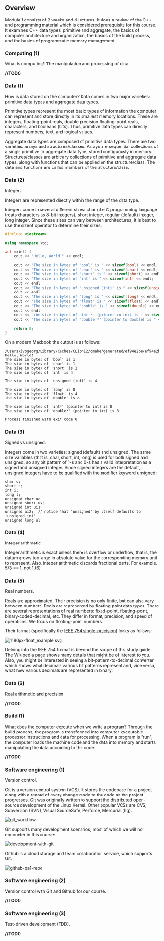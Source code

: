 ## Overview

Module 1 consists of 2 weeks and 4 lectures. It does a review of the C++ and programming material which is considered prerequisite for this course. It examines C++ data types, primitive and aggregate, the basics of computer architecture and organization, the basics of the build process, and the basics of programmatic memory management.

### Computing (1)

What is computing? The manipulation and processing of data.

**//TODO**

### Data (1)

How is data stored on the computer? Data comes in two major varieties: primitive data types and aggregate data types.

Primitive types represent the most basic types of information the computer can represent and store directly in its smallest memory locations. These are integers, floating-point reals, double precision floating-point reals, characters, and booleans (bits). Thus, primitive data types can directly represent numbers, text, and logical values.

Aggregate data types are composed of primitive data types. There are two varieties: arrays and structures/classes. Arrays are sequential collections of a single primitive or aggregate data type, stored contiguously in memory. Structures/classes are arbitrary collections of primitive and aggregate data types, along with functions that can be applied on the structure/class. The data and functions are called members of the structure/class.

### Data (2)

Integers.

Integers are represented directly within the range of the data type.

Integers come in several different sizes: char (the C programming language treats characters as 8-bit integers), short integer, regular (default) integer, long integer. Since these sizes can vary between architectures, it is best to use the sizeof operator to determine their sizes:

```c++
#include <iostream>

using namespace std;

int main() {
    cout << "Hello, World!" << endl;

    cout << "The size in bytes of 'bool' is " << sizeof(bool) << endl;
    cout << "The size in bytes of 'char' is " << sizeof(char) << endl;
    cout << "The size in bytes of 'short' is " << sizeof(short) << endl;
    cout << "The size in bytes of 'int' is " << sizeof(int) << endl;
    cout << endl;
    cout << "The size in bytes of 'unsigned (int)' is " << sizeof(unsigned) << endl;
    cout << endl;
    cout << "The size in bytes of 'long' is " << sizeof(long) << endl;
    cout << "The size in bytes of 'float' is " << sizeof(float) << endl;
    cout << "The size in bytes of 'double' is " << sizeof(double) << endl;
    cout << endl;
    cout << "The size in bytes of 'int *' (pointer to int) is " << sizeof(int*) << endl;
    cout << "The size in bytes of 'double *' (pointer to double) is " << sizeof(double*) << endl;

    return 0;
}
```

On a modern Macbook the output is as follows:

```
/Users/ivogeorg/Library/Caches/CLion12/cmake/generated/ef94e2be/ef94e2be/Debug/sizetest
Hello, World!
The size in bytes of 'bool' is 1
The size in bytes of 'char' is 1
The size in bytes of 'short' is 2
The size in bytes of 'int' is 4

The size in bytes of 'unsigned (int)' is 4

The size in bytes of 'long' is 8
The size in bytes of 'float' is 4
The size in bytes of 'double' is 8

The size in bytes of 'int*' (pointer to int) is 8
The size in bytes of 'double*' (pointer to int) is 8

Process finished with exit code 0
```
### Data (3)

Signed vs unsigned.

Integers come in two varieties: signed (default) and unsigned. The same size variables (that is, char, short, int, long) is used for both signed and unsigned, so any bit pattern of 1-s and 0-s has a valid interpretation as a signed and unsigned integer. Since signed integers are the default, unsigned integers have to be qualified with the modifier keyword unsigned:

```
char c;
short s;
int i;
long l;
unsigned char uc;
unsigned short us;
unsigned int ui1;
unsigned ui2;  // notice that 'unsigned' by itself defaults to 'unsigned int'
unsigned long ul;
```

### Data (4)

Integer arithmetic.

Integer arithmetic is exact unless there is overflow or underflow, that is, the datum grows too large in absolute value for the corresponding memory unit to represent. Also, integer arithmetic discards fractional parts. For example, 5/3 == 1, not 1.(6).

### Data (5)

Real numbers.

Reals are approximated. Their precision is no only finite, but can also vary between numbers. Reals are represented by floating point data types. There are several representations of real numbers: fixed-point, floating-point, binary-coded-decimal, etc. They differ in format, precision, and speed of operations. We focus on floating-point numbers.

Their format (specifically the [IEEE 754 single-precision](https://en.wikipedia.org/wiki/Single-precision_floating-point_format#IEEE_754_single-precision_binary_floating-point_format:_binary32)) looks as follows:

![1180px-float_example svg](https://cloud.githubusercontent.com/assets/6043344/15994598/4287f2da-30be-11e6-86e7-6287c40260d5.png)

Delving into the IEEE 754 format is beyond the scope of this study guide. The Wikipedia page shows many details that might be of interest to you. Also, you might be interested in seeing a bit-pattern-to-decimal converter which shows what decimals various bit patterns represent and, vice versa, what how various decimals are represented in binary.

### Data (6)

Real arithmetic and precision.

**//TODO**

### Build (1)

What does the computer execute when we write a program? Through the build process, the program is transformed into computer-executable processor instructions and data for processing. When a program is "run", the computer loads the machine code and the data into memory and starts manipulating the data according to the code.

**//TODO**

### Software engineering (1)

Version control.

Git is a version control system (VCS). It stores the codebase for a project along with a record of every change made to the code as the project progresses. Git was originally written to support the distributed open-source development of the Linux Kernel. Other popular VCSs are CVS, Subversion (SVN), Visual SourceSafe, Perforce, Mercurial (hg).

![git_workflow](https://cloud.githubusercontent.com/assets/6043344/15994627/dc47cc06-30be-11e6-8376-bc3d2b558439.png)

Git supports many development scenarios, most of which we will not encounter in this course:

![development-with-git](https://cloud.githubusercontent.com/assets/6043344/15994643/0a65f7b6-30bf-11e6-9bdf-5bc7724576e2.png)

Github is a cloud storage and team collaboration service, which supports Git.

![github-pa1-repo](https://cloud.githubusercontent.com/assets/6043344/15994648/28fbc282-30bf-11e6-8674-04eda0dcabd1.png)

### Software engineering (2)

Version control with Git and Github for our course.

**//TODO**

### Software engineering (3)

Test-driven development (TDD).

**//TODO**





